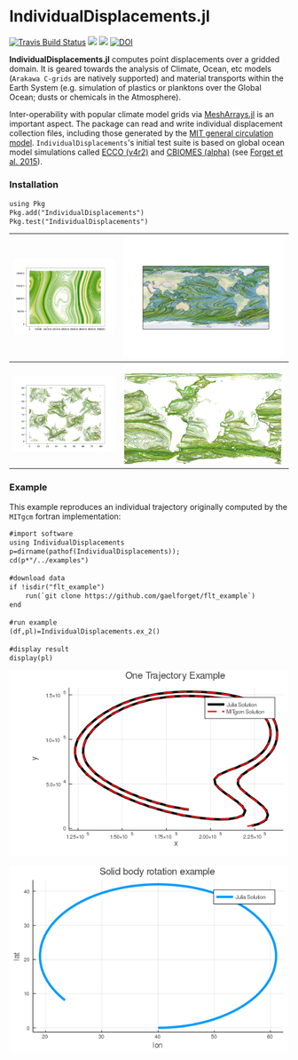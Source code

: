 # IndividualDisplacements.jl

[![Travis Build Status](https://travis-ci.org/gaelforget/IndividualDisplacements.jl.svg?branch=master)](https://travis-ci.org/gaelforget/IndividualDisplacements.jl)
[![](https://img.shields.io/badge/docs-stable-blue.svg)](https://gaelforget.github.io/IndividualDisplacements.jl/stable)
[![](https://img.shields.io/badge/docs-dev-blue.svg)](https://gaelforget.github.io/IndividualDisplacements.jl/dev)
[![DOI](https://zenodo.org/badge/208676176.svg)](https://zenodo.org/badge/latestdoi/208676176)

**IndividualDisplacements.jl** computes point displacements over a gridded domain. It is geared towards the analysis of Climate, Ocean, etc models (`Arakawa C-grids` are natively supported) and material transports within the Earth System (e.g. simulation of plastics or planktons over the Global Ocean; dusts or chemicals in the Atmosphere). 

Inter-operability with popular climate model grids via [MeshArrays.jl](https://github.com/gaelforget/MeshArrays.jl) is an important aspect. The package can read and write individual displacement collection files, including those generated by the [MIT general circulation model](https://mitgcm.readthedocs.io/en/latest/?badge=latest). `IndividualDisplacements`'s initial test suite is based on global ocean model simulations called [ECCO (v4r2)](https://eccov4.readthedocs.io/en/latest/) and [CBIOMES (alpha)](https://cbiomes.readthedocs.io/en/latest/) (see [Forget et al. 2015](https://doi.org/10.5194/gmd-8-3071-2015)).

### Installation

```
using Pkg
Pkg.add("IndividualDisplacements")
Pkg.test("IndividualDisplacements")
```

![alt-text-1](examples/ex_2_mitgcm.png "From MITgcm")         |  ![alt-text-2](examples/ex_1_mitgcm.png "From MITgcm")
:------------------------------:|:---------------------------------:
![alt-text-3](examples/PeriodicDomainRandomFlow.png "Computed in Julia")  |  ![alt-text-4](examples/LatLonCap300mDepth.png "Computed in Julia")

### Example

This example reproduces an individual trajectory originally computed by the `MITgcm` fortran implementation:

```
#import software
using IndividualDisplacements
p=dirname(pathof(IndividualDisplacements)); 
cd(p*"/../examples")

#download data
if !isdir("flt_example")
    run(`git clone https://github.com/gaelforget/flt_example`)
end

#run example
(df,pl)=IndividualDisplacements.ex_2()

#display result
display(pl)
```

![alt-text-5](examples/ex_2.png "Computed in Julia")

![alt-text-6](examples/SolidBodyRotation.png "Unit test")
